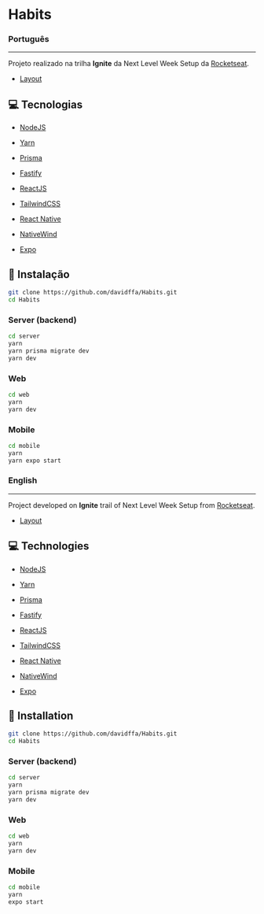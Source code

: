# Habits

### Português
---

Projeto realizado na trilha <strong>Ignite</strong> da Next Level Week Setup da [Rocketseat](https://rocketseat.com.br/).

- [Layout](https://www.figma.com/community/file/1195326661124171197)

## 💻 Tecnologias

- [NodeJS](https://nodejs.org/en/)
- [Yarn](https://yarnpkg.com/)

- [Prisma](https://www.prisma.io/)
- [Fastify](https://www.fastify.io/)

- [ReactJS](https://reactjs.org/)
- [TailwindCSS](https://tailwindcss.com/)
- [React Native](https://reactnative.dev/)
- [NativeWind](https://www.nativewind.dev/)
- [Expo](https://expo.dev/)

## 🚀 Instalação

```sh
git clone https://github.com/davidffa/Habits.git
cd Habits
```

### Server (backend)

```sh
cd server
yarn
yarn prisma migrate dev
yarn dev
```

### Web

```sh
cd web
yarn
yarn dev
```

### Mobile
```sh
cd mobile
yarn
yarn expo start
```

### English
---

Project developed on <strong>Ignite</strong> trail of Next Level Week Setup from [Rocketseat](https://rocketseat.com.br/).

- [Layout](https://www.figma.com/community/file/1195326661124171197)

## 💻 Technologies

- [NodeJS](https://nodejs.org/en/)
- [Yarn](https://yarnpkg.com/)

- [Prisma](https://www.prisma.io/)
- [Fastify](https://www.fastify.io/)

- [ReactJS](https://reactjs.org/)
- [TailwindCSS](https://tailwindcss.com/)
- [React Native](https://reactnative.dev/)
- [NativeWind](https://www.nativewind.dev/)
- [Expo](https://expo.dev/)

## 🚀 Installation

```sh
git clone https://github.com/davidffa/Habits.git
cd Habits
```

### Server (backend)

```sh
cd server
yarn
yarn prisma migrate dev
yarn dev
```

### Web

```sh
cd web
yarn
yarn dev
```

### Mobile
```sh
cd mobile
yarn
expo start
```